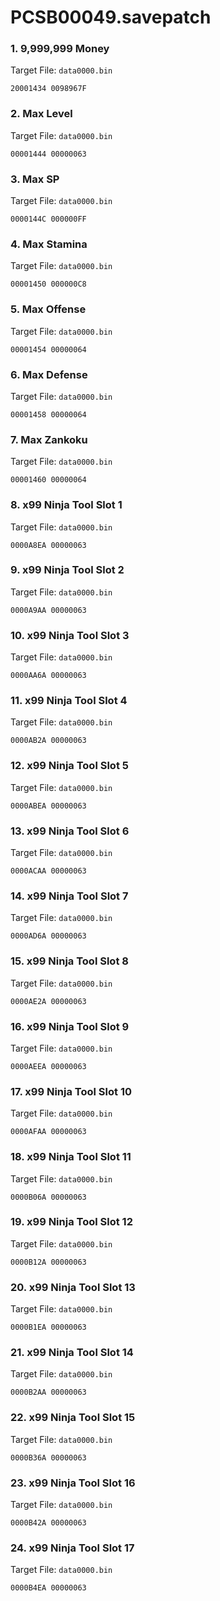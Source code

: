 # PCSB00049.savepatch

### 1. 9,999,999 Money

Target File: `data0000.bin`

```
20001434 0098967F
```

### 2. Max Level

Target File: `data0000.bin`

```
00001444 00000063
```

### 3. Max SP

Target File: `data0000.bin`

```
0000144C 000000FF
```

### 4. Max Stamina

Target File: `data0000.bin`

```
00001450 000000C8
```

### 5. Max Offense

Target File: `data0000.bin`

```
00001454 00000064
```

### 6. Max Defense

Target File: `data0000.bin`

```
00001458 00000064
```

### 7. Max Zankoku

Target File: `data0000.bin`

```
00001460 00000064
```

### 8. x99 Ninja Tool Slot 1

Target File: `data0000.bin`

```
0000A8EA 00000063
```

### 9. x99 Ninja Tool Slot 2

Target File: `data0000.bin`

```
0000A9AA 00000063
```

### 10. x99 Ninja Tool Slot 3

Target File: `data0000.bin`

```
0000AA6A 00000063
```

### 11. x99 Ninja Tool Slot 4

Target File: `data0000.bin`

```
0000AB2A 00000063
```

### 12. x99 Ninja Tool Slot 5

Target File: `data0000.bin`

```
0000ABEA 00000063
```

### 13. x99 Ninja Tool Slot 6

Target File: `data0000.bin`

```
0000ACAA 00000063
```

### 14. x99 Ninja Tool Slot 7

Target File: `data0000.bin`

```
0000AD6A 00000063
```

### 15. x99 Ninja Tool Slot 8

Target File: `data0000.bin`

```
0000AE2A 00000063
```

### 16. x99 Ninja Tool Slot 9

Target File: `data0000.bin`

```
0000AEEA 00000063
```

### 17. x99 Ninja Tool Slot 10

Target File: `data0000.bin`

```
0000AFAA 00000063
```

### 18. x99 Ninja Tool Slot 11

Target File: `data0000.bin`

```
0000B06A 00000063
```

### 19. x99 Ninja Tool Slot 12

Target File: `data0000.bin`

```
0000B12A 00000063
```

### 20. x99 Ninja Tool Slot 13

Target File: `data0000.bin`

```
0000B1EA 00000063
```

### 21. x99 Ninja Tool Slot 14

Target File: `data0000.bin`

```
0000B2AA 00000063
```

### 22. x99 Ninja Tool Slot 15

Target File: `data0000.bin`

```
0000B36A 00000063
```

### 23. x99 Ninja Tool Slot 16

Target File: `data0000.bin`

```
0000B42A 00000063
```

### 24. x99 Ninja Tool Slot 17

Target File: `data0000.bin`

```
0000B4EA 00000063
```

